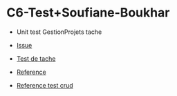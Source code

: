 # C6-Test+Soufiane-Boukhar



- Unit test GestionProjets tache



- [Issue](https://github.com/labs-web/prototype/issues/42)
- [Test de tache](https://github.com/labs-web/prototype/blob/develop/app/tests/Feature/GestionProjets/taskTest.php)
- [Reference](https://stackoverflow.com/questions/66379002/phpunit-how-to-test-a-repository)
- [Reference test crud](https://jsdecena.medium.com/crud-unit-testing-in-laravel-5-ac286f592cfd)




